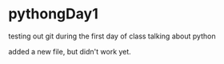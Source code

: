 # pythongDay1
testing out git during the first day of class talking about python 

added a new file, but didn't work yet.
